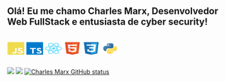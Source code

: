 ## Olá! Eu me chamo Charles Marx, Desenvolvedor Web FullStack e entusiasta de cyber security!



<div style="display: inline_block"><br>
  <img align="center" alt="Marx-Js" height="30" width="40" src="https://raw.githubusercontent.com/devicons/devicon/master/icons/javascript/javascript-plain.svg">
  <img align="center" alt="Marx-Ts" height="30" width="40" src="https://raw.githubusercontent.com/devicons/devicon/master/icons/typescript/typescript-plain.svg">
  <img align="center" alt="Marx-React" height="30" width="40" src="https://raw.githubusercontent.com/devicons/devicon/master/icons/react/react-original.svg">
  <img align="center" alt="Marx-HTML" height="30" width="40" src="https://raw.githubusercontent.com/devicons/devicon/master/icons/html5/html5-original.svg">
  <img align="center" alt="Marx-CSS" height="30" width="40" src="https://raw.githubusercontent.com/devicons/devicon/master/icons/css3/css3-original.svg">
  <img align="center" alt="Marx-Python" height="30" width="40" src="https://raw.githubusercontent.com/devicons/devicon/master/icons/python/python-original.svg">
</div>
  
  ##
 
<div> 
<a href="https://www.instagram.com/seuusuario/" target="_blank"><img src="https://img.shields.io/badge/-Instagram-%23E4405F?style=for-the-badge&logo=instagram&logoColor=white"></a>
<a href="mailto:charlesmarx.contato@gmail.com" target="_blank"><img src="https://img.shields.io/badge/-Gmail-%23333?style=for-the-badge&logo=gmail&logoColor=white"></a>
<a href="https://www.linkedin.com/in/charles-marx-dev/" target="_blank"><img src="https://img.shields.io/badge/-LinkedIn-%230077B5?style=for-the-badge&logo=linkedin&logoColor=white

</div>

![Charles Marx GitHub status](https://github-readme-stats.vercel.app/api?username=Marxsuel&show_icons=true&theme=radical)
